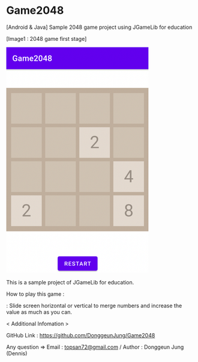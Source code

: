 # Game2048
 [Android & Java] Sample 2048 game project using JGameLib for education
 
 
[Image1 : 2048 game first stage]

<div>
<img src="https://github.com/DonggeunJung/Game2048/blob/main/Game2048_Capture01.png?raw=true width="360px" height="600px"></img>
</div>


                                                                                                                             
This is a sample project of JGameLib for education.
                                                                                                             
                                                                                                                             
How to play this game :
                                                                                                                             
 : Slide screen horizontal or vertical to merge numbers and increase the value as much as you can.
                                                                                                                             

< Additional Infomation >

GitHub Link : https://github.com/DonggeunJung/Game2048

Any question => Email : topsan72@gmail.com / Author : Donggeun Jung (Dennis)
